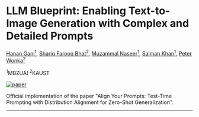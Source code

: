 # LLM Blueprint: Enabling Text-to-Image Generation with Complex and Detailed Prompts
[Hanan Gani<sup>1</sup>](https://hananshafi.github.io/), [Shariq Farooq Bhat<sup>2</sup>](https://shariqfarooq123.github.io/), [Muzammal Naseer<sup>1</sup>](https://muzammal-naseer.com/), [Salman Khan<sup>1</sup>](https://salman-h-khan.github.io/), [Peter Wonka<sup>2</sup>](https://peterwonka.net/)

<sup>1</sup>MBZUAI   <sup>2</sup>KAUST

[![paper](https://img.shields.io/badge/arXiv-Paper-<COLOR>.svg)](https://arxiv.org/abs/2210.07240v1)

Official implementation of the paper "Align Your Prompts: Test-Time Prompting with Distribution Alignment for Zero-Shot Generalization".

<hr>

